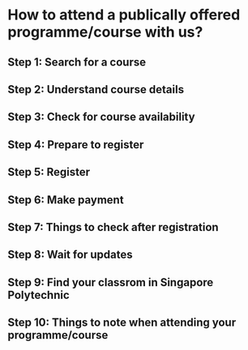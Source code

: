 # How to attend a publically offered programme/course with us?

## Step 1: Search for a course

## Step 2: Understand course details

## Step 3: Check for course availability

## Step 4: Prepare to register

## Step 5: Register

## Step 6: Make payment 

## Step 7: Things to check after registration

## Step 8: Wait for updates

## Step 9: Find your classrom in Singapore Polytechnic

## Step 10: Things to note when attending your programme/course


